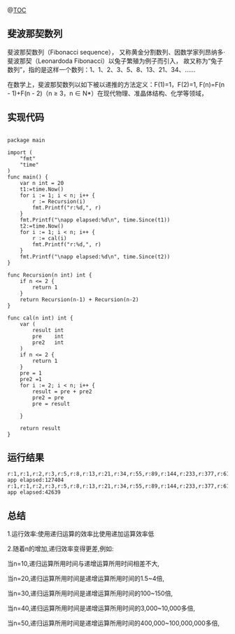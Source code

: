 @[TOC](斐波那契数列)

## 斐波那契数列

斐波那契数列（Fibonacci sequence），
又称黄金分割数列、因数学家列昂纳多·斐波那契（Leonardoda Fibonacci）以兔子繁殖为例子而引入，
故又称为“兔子数列”，指的是这样一个数列：1、1、2、3、5、8、13、21、34、……

在数学上，斐波那契数列以如下被以递推的方法定义：F(1)=1，F(2)=1, F(n)=F(n - 1)+F(n - 2)（n ≥ 3，n ∈ N*）在现代物理、准晶体结构、化学等领域，


## 实现代码

```text

package main

import (
	"fmt"
	"time"
)
func main() {
	var n int = 20
	t1:=time.Now()
	for i := 1; i < n; i++ {
		r := Recursion(i)
		fmt.Printf("r:%d,", r)
	}
	fmt.Printf("\napp elapsed:%d\n", time.Since(t1))
	t2:=time.Now()
	for i := 1; i < n; i++ {
		r := cal(i)
		fmt.Printf("r:%d,", r)
	}
	fmt.Printf("\napp elapsed:%d\n", time.Since(t2))
}

func Recursion(n int) int {
	if n <= 2 {
		return 1
	}
	return Recursion(n-1) + Recursion(n-2)
}

func cal(n int) int {
	var (
		result int
		pre    int
		pre2   int
	)
	if n <= 2 {
		return 1
	}
	pre = 1
	pre2 =1
	for i := 2; i < n; i++ {
		result = pre + pre2
		pre2 = pre
		pre = result

	}

	return result
}

```

## 运行结果


```
r:1,r:1,r:2,r:3,r:5,r:8,r:13,r:21,r:34,r:55,r:89,r:144,r:233,r:377,r:610,r:987,r:1597,r:2584,r:4181,
app elapsed:127404
r:1,r:1,r:2,r:3,r:5,r:8,r:13,r:21,r:34,r:55,r:89,r:144,r:233,r:377,r:610,r:987,r:1597,r:2584,r:4181,
app elapsed:42639

```

## 总结

1.运行效率:使用递归运算的效率比使用递加运算效率低

2.随着n的增加,递归效率变得更差,例如:

当n=10,递归运算所用时间与递增运算所用时间相差不大,

当n=20,递归运算所用时间是递增运算所用时间的1.5~4倍,

当n=30,递归运算所用时间是递增运算所用时间的100~150倍,

当n=40,递归运算所用时间是递增运算所用时间的3,000~10,000多倍,

当n=50,递归运算所用时间是递增运算所用时间的400,000~100,000,000多倍,